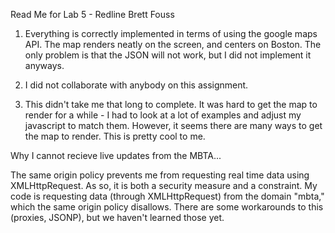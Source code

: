 Read Me for Lab 5 - Redline
Brett Fouss

1. Everything is correctly implemented in terms of using the google maps API. The map renders neatly on the screen, and centers on Boston. The only problem is that the JSON will not work, but I did not implement it anyways.

2. I did not collaborate with anybody on this assignment.

3. This didn't take me that long to complete. It was hard to get the map to render for a while - I had to look at a lot of examples and adjust my javascript to match them. However, it seems there are many ways to get the map to render. This is pretty cool to me.

Why I cannot recieve live updates from the MBTA...

The same origin policy prevents me from requesting real time data using XMLHttpRequest. As so, it is both a security measure and a constraint. My code is requesting data (through XMLHttpRequest) from the domain "mbta," which the same origin policy disallows. There are some workarounds to this (proxies, JSONP), but we haven't learned those yet. 